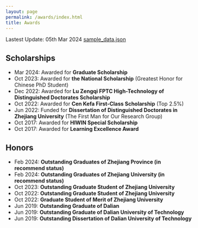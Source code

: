 ```yaml
---
layout: page
permalink: /awards/index.html
title: Awards
---
```


Lastest Update: 05th Mar 2024 [sample_data.json](..%2F..%2F..%2F..%2FInternet%2B%2FBEV%2Fdataset%2Fsample_data.json)

## Scholarships
- Mar 2024: Awarded for **Graduate Scholarship**<br>
- Oct 2023: Awarded for **the National Scholarship** (Greatest Honor for Chinese PhD Student) <br>
- Dec 2022: Awarded for **Lu Zengqi FPTC High-Technology of Distinguished Doctorates Scholarship** <br>
- Oct 2022: Awarded for **Cen Kefa First-Class Scholarship** (Top 2.5%)<br>
- Jun 2022: Funded for **Dissertation of Distinguished Doctorates in Zhejiang University** (The First Man for Our Research Group) <br>
- Oct 2017: Awarded for **HIWIN Special Scholarship** <br>
- Oct 2017: Awarded for **Learning Excellence Award** <br>

## Honors

- Feb 2024: **Outstanding Graduates of Zhejiang Province (in recommend status)**<br>
- Feb 2024: **Outstanding Graduates of Zhejiang University (in recommend status)**<br>
- Oct 2023: **Outstanding Graduate Student of Zhejiang University**<br>
- Oct 2022: **Outstanding Graduate Student of Zhejiang University**<br>
- Oct 2022: **Graduate Student of Merit of Zhejiang University**<br>
- Jun 2019: **Outstanding Graduate of Dalian**<br>
- Jun 2019: **Outstanding Graduate of Dalian University of Technology**<br>
- Jun 2019: **Outstanding Dissertation of Dalian University of Technology**<br>
